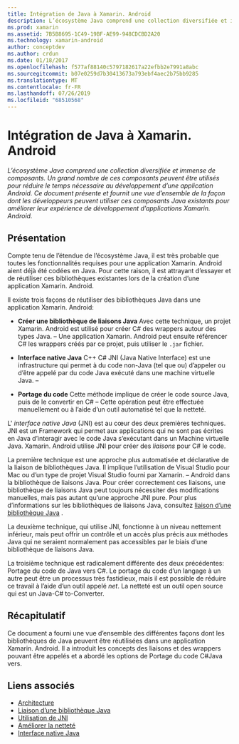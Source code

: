 ```yaml
---
title: Intégration de Java à Xamarin. Android
description: L’écosystème Java comprend une collection diversifiée et immense de composants. Un grand nombre de ces composants peuvent être utilisés pour réduire le temps nécessaire au développement d’une application Android. Ce document présente et fournit une vue d’ensemble de la façon dont les développeurs peuvent utiliser ces composants Java existants pour améliorer leur expérience de développement d’applications Xamarin. Android.
ms.prod: xamarin
ms.assetid: 7B5B8695-1C49-19BF-AE99-948CDCBD2A20
ms.technology: xamarin-android
author: conceptdev
ms.author: crdun
ms.date: 01/18/2017
ms.openlocfilehash: f577af88140c5797182617a22efbb2e7991a8abc
ms.sourcegitcommit: b07e0259d7b30413673a793ebf4aec2b75bb9285
ms.translationtype: MT
ms.contentlocale: fr-FR
ms.lasthandoff: 07/26/2019
ms.locfileid: "68510568"
---
```

# <a name="java-integration-with-xamarinandroid"></a>Intégration de Java à Xamarin. Android

_L’écosystème Java comprend une collection diversifiée et immense de composants. Un grand nombre de ces composants peuvent être utilisés pour réduire le temps nécessaire au développement d’une application Android. Ce document présente et fournit une vue d’ensemble de la façon dont les développeurs peuvent utiliser ces composants Java existants pour améliorer leur expérience de développement d’applications Xamarin. Android._

## <a name="overview"></a>Présentation

Compte tenu de l’étendue de l’écosystème Java, il est très probable que toutes les fonctionnalités requises pour une application Xamarin. Android aient déjà été codées en Java. Pour cette raison, il est attrayant d’essayer et de réutiliser ces bibliothèques existantes lors de la création d’une application Xamarin. Android.

Il existe trois façons de réutiliser des bibliothèques Java dans une application Xamarin. Android: 

-   **Créer une bibliothèque de liaisons Java** Avec cette technique, un projet Xamarin. Android est utilisé pour créer C# des wrappers autour des types Java. &ndash; Une application Xamarin. Android peut ensuite référencer C# les wrappers créés par ce projet, puis utiliser le `.jar` fichier. 

-   **Interface native Java**  C++ C#  JNI (Java Native Interface) est une infrastructure qui permet à du code non-Java (tel que ou) d’appeler ou d’être appelé par du code Java exécuté dans une machine virtuelle Java. &ndash; 

-   **Portage du code** Cette méthode implique de créer le code source Java, puis de le convertir en C# &ndash; Cette opération peut être effectuée manuellement ou à l’aide d’un outil automatisé tel que la netteté. 

L' *interface native Java* (JNI) est au cœur des deux premières techniques. JNI est un Framework qui permet aux applications qui ne sont pas écrites en Java d’interagir avec le code Java s’exécutant dans un Machine virtuelle Java. Xamarin. Android utilise JNI pour créer des *liaisons* pour C# le code. 

La première technique est une approche plus automatisée et déclarative de la liaison de bibliothèques Java. Il implique l’utilisation de Visual Studio pour Mac ou d’un type de projet Visual Studio fourni par Xamarin. &ndash; Android dans la bibliothèque de liaisons Java. Pour créer correctement ces liaisons, une bibliothèque de liaisons Java peut toujours nécessiter des modifications manuelles, mais pas autant qu’une approche JNI pure. Pour plus d’informations sur les bibliothèques de liaisons Java, consultez [liaison d’une bibliothèque Java](~/android/platform/binding-java-library/index.md) . 

La deuxième technique, qui utilise JNI, fonctionne à un niveau nettement inférieur, mais peut offrir un contrôle et un accès plus précis aux méthodes Java qui ne seraient normalement pas accessibles par le biais d’une bibliothèque de liaisons Java. 

La troisième technique est radicalement différente des deux précédentes: Portage du code de Java vers C#. Le portage du code d’un langage à un autre peut être un processus très fastidieux, mais il est possible de réduire ce travail à l’aide d’un outil appelé *net*. La netteté est un outil open source qui est un Java-C# to-Converter. 



## <a name="summary"></a>Récapitulatif

Ce document a fourni une vue d’ensemble des différentes façons dont les bibliothèques de Java peuvent être réutilisées dans une application Xamarin. Android. Il a introduit les concepts des liaisons et des wrappers pouvant être appelés et a abordé les options de Portage du code C#Java vers. 


## <a name="related-links"></a>Liens associés

- [Architecture](~/android/internals/architecture.md)
- [Liaison d’une bibliothèque Java](~/android/platform/binding-java-library/index.md)
- [Utilisation de JNI](~/android/platform/java-integration/working-with-jni.md)
- [Améliorer la netteté](https://github.com/slluis/sharpen)
- [Interface native Java](http://docs.oracle.com/javase/7/docs/technotes~/jni/index.html)
